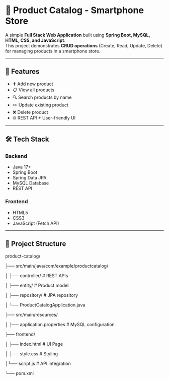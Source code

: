 # 📱 Product Catalog - Smartphone Store

A simple **Full Stack Web Application** built using **Spring Boot, MySQL, HTML, CSS, and JavaScript**.  
This project demonstrates **CRUD operations** (Create, Read, Update, Delete) for managing products in a smartphone store.

---

## 🚀 Features
- ➕ Add new product  
- 📋 View all products  
- 🔍 Search products by name  
- ✏️ Update existing product  
- ❌ Delete product  
- 🌐 REST API + User-friendly UI  

---

## 🛠 Tech Stack
### Backend
- Java 17+
- Spring Boot
- Spring Data JPA
- MySQL Database
- REST API

### Frontend
- HTML5
- CSS3
- JavaScript (Fetch API)

---

## 📂 Project Structure
product-catalog/

├── src/main/java/com/example/productcatalog/

│ ├── controller/ # REST APIs

│ ├── entity/ # Product model

│ ├── repository/ # JPA repository

│ └── ProductCatalogApplication.java

├── src/main/resources/

│ ├── application.properties # MySQL configuration

├── frontend/

│ ├── index.html # UI Page

│ ├── style.css # Styling

│└── script.js # API integration

└── pom.xml
